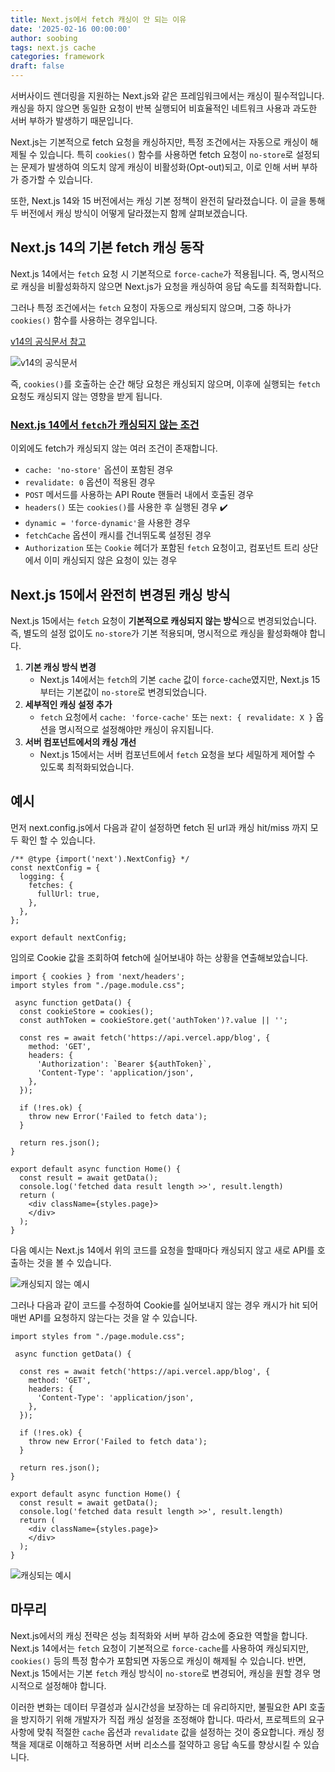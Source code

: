 ```yaml
---
title: Next.js에서 fetch 캐싱이 안 되는 이유
date: '2025-02-16 00:00:00'
author: soobing
tags: next.js cache
categories: framework
draft: false
---
```

서버사이드 렌더링을 지원하는 Next.js와 같은 프레임워크에서는 캐싱이 필수적입니다. 캐싱을 하지 않으면 동일한 요청이 반복 실행되어 비효율적인 네트워크 사용과 과도한 서버 부하가 발생하기 때문입니다.

Next.js는 기본적으로 fetch 요청을 캐싱하지만, 특정 조건에서는 자동으로 캐싱이 해제될 수 있습니다. 특히 `cookies()` 함수를 사용하면 fetch 요청이 `no-store`로 설정되는 문제가 발생하여 의도치 않게 캐싱이 비활성화(Opt-out)되고, 이로 인해 서버 부하가 증가할 수 있습니다.

또한, Next.js 14와 15 버전에서는 캐싱 기본 정책이 완전히 달라졌습니다. 이 글을 통해 두 버전에서 캐싱 방식이 어떻게 달라졌는지 함께 살펴보겠습니다.

## Next.js 14의 기본 fetch 캐싱 동작

Next.js 14에서는 `fetch` 요청 시 기본적으로 `force-cache`가 적용됩니다. 즉, 명시적으로 캐싱을 비활성화하지 않으면 Next.js가 요청을 캐싱하여 응답 속도를 최적화합니다.

그러나 특정 조건에서는 `fetch` 요청이 자동으로 캐싱되지 않으며, 그중 하나가 `cookies()` 함수를 사용하는 경우입니다.

[v14의 공식문서 참고](https://nextjs.org/docs/14/app/api-reference/functions/fetch#optionscache)

![v14의 공식문서](./1.png)

즉, `cookies()`를 호출하는 순간 해당 요청은 캐싱되지 않으며, 이후에 실행되는 `fetch` 요청도 캐싱되지 않는 영향을 받게 됩니다.

### [Next.js 14에서 `fetch`가 캐싱되지 않는 조건](https://nextjs.org/docs/14/app/building-your-application/data-fetching/fetching-caching-and-revalidating#opting-out-of-data-caching)

이외에도 fetch가 캐싱되지 않는 여러 조건이 존재합니다.

- `cache: 'no-store'` 옵션이 포함된 경우
- `revalidate: 0` 옵션이 적용된 경우
- `POST` 메서드를 사용하는 API Route 핸들러 내에서 호출된 경우
- `headers()` 또는 `cookies()`를 사용한 후 실행된 경우 ✔️
- `dynamic = 'force-dynamic'`을 사용한 경우
- `fetchCache` 옵션이 캐시를 건너뛰도록 설정된 경우
- `Authorization` 또는 `Cookie` 헤더가 포함된 `fetch` 요청이고, 컴포넌트 트리 상단에서 이미 캐싱되지 않은 요청이 있는 경우

## Next.js 15에서 완전히 변경된 캐싱 방식

Next.js 15에서는 `fetch` 요청이 **기본적으로 캐싱되지 않는 방식**으로 변경되었습니다. 즉, 별도의 설정 없이도 `no-store`가 기본 적용되며, 명시적으로 캐싱을 활성화해야 합니다.

1. **기본 캐싱 방식 변경**
    - Next.js 14에서는 `fetch`의 기본 `cache` 값이 `force-cache`였지만, Next.js 15부터는 기본값이 `no-store`로 변경되었습니다.
2. **세부적인 캐싱 설정 추가**
    - `fetch` 요청에서 `cache: 'force-cache'` 또는 `next: { revalidate: X }` 옵션을 명시적으로 설정해야만 캐싱이 유지됩니다.
3. **서버 컴포넌트에서의 캐싱 개선**
    - Next.js 15에서는 서버 컴포넌트에서 `fetch` 요청을 보다 세밀하게 제어할 수 있도록 최적화되었습니다.

## 예시

먼저 next.config.js에서 다음과 같이 설정하면 fetch 된 url과 캐싱 hit/miss 까지 모두 확인 할 수 있습니다.

```tsx
/** @type {import('next').NextConfig} */
const nextConfig = {
  logging: {
    fetches: {
      fullUrl: true,
    },
  },
};

export default nextConfig;

```

임의로 Cookie 값을 조회하여 fetch에 실어보내야 하는 상황을 연출해보았습니다.

```tsx
import { cookies } from 'next/headers';
import styles from "./page.module.css";

 async function getData() {
  const cookieStore = cookies();
  const authToken = cookieStore.get('authToken')?.value || '';

  const res = await fetch('https://api.vercel.app/blog', {
    method: 'GET',
    headers: {
      'Authorization': `Bearer ${authToken}`,
      'Content-Type': 'application/json',
    },
  });

  if (!res.ok) {
    throw new Error('Failed to fetch data');
  }

  return res.json();
}

export default async function Home() {
  const result = await getData();
  console.log('fetched data result length >>', result.length)
  return (
    <div className={styles.page}>
    </div>
  );
}

```

다음 예시는 Next.js 14에서 위의 코드를 요청을 할때마다 캐싱되지 않고 새로 API를 호출하는 것을 볼 수 있습니다.

![캐싱되지 않는 예시](./2.png)

그러나 다음과 같이 코드를 수정하여 Cookie를 실어보내지 않는 경우 캐시가 hit 되어 매번 API를 요청하지 않는다는 것을 알 수 있습니다.

```tsx
import styles from "./page.module.css";

 async function getData() {

  const res = await fetch('https://api.vercel.app/blog', {
    method: 'GET',
    headers: {
      'Content-Type': 'application/json',
    },
  });

  if (!res.ok) {
    throw new Error('Failed to fetch data');
  }

  return res.json();
}

export default async function Home() {
  const result = await getData();
  console.log('fetched data result length >>', result.length)
  return (
    <div className={styles.page}>
    </div>
  );
}

```

![캐싱되는 예시](./3.png)

## 마무리

Next.js에서의 캐싱 전략은 성능 최적화와 서버 부하 감소에 중요한 역할을 합니다. Next.js 14에서는 `fetch` 요청이 기본적으로 `force-cache`를 사용하여 캐싱되지만, `cookies()` 등의 특정 함수가 포함되면 자동으로 캐싱이 해제될 수 있습니다. 반면, Next.js 15에서는 기본 `fetch` 캐싱 방식이 `no-store`로 변경되어, 캐싱을 원할 경우 명시적으로 설정해야 합니다.

이러한 변화는 데이터 무결성과 실시간성을 보장하는 데 유리하지만, 불필요한 API 호출을 방지하기 위해 개발자가 직접 캐싱 설정을 조정해야 합니다. 따라서, 프로젝트의 요구 사항에 맞춰 적절한 `cache` 옵션과 `revalidate` 값을 설정하는 것이 중요합니다. 캐싱 정책을 제대로 이해하고 적용하면 서버 리소스를 절약하고 응답 속도를 향상시킬 수 있습니다.